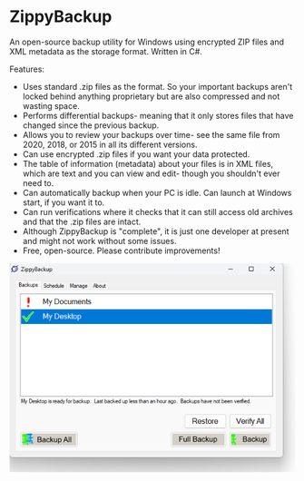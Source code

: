 # ZippyBackup
An open-source backup utility for Windows using encrypted ZIP files and XML metadata as the storage format.  Written in C#.

Features:
- Uses standard .zip files as the format.  So your important backups aren't locked behind anything proprietary but are also compressed and not wasting space.
- Performs differential backups- meaning that it only stores files that have changed since the previous backup.
- Allows you to review your backups over time- see the same file from 2020, 2018, or 2015 in all its different versions.
- Can use encrypted .zip files if you want your data protected.
- The table of information (metadata) about your files is in XML files, which are text and you can view and edit- though you shouldn't ever need to.
- Can automatically backup when your PC is idle.  Can launch at Windows start, if you want it to.
- Can run verifications where it checks that it can still access old archives and that the .zip files are intact.
- Although ZippyBackup is "complete", it is just one developer at present and might not work without some issues.
- Free, open-source.  Please contribute improvements!

![Example](Documentation/Example.png)
